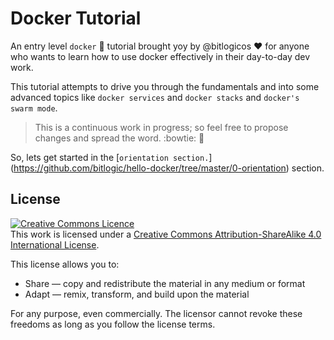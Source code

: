 # Docker Tutorial

An entry level `docker` 🐳 tutorial brought yoy by @bitlogicos :heart: for anyone who wants to learn how to use docker effectively in their day-to-day dev work.  

This tutorial attempts to drive you through the fundamentals and into some advanced topics like `docker services` and  `docker stacks` and `docker's swarm mode`.


> This is a continuous work in progress; so feel free to propose changes and spread the word. :bowtie: :whale: 

So, lets get started in the [`orientation section.`] (https://github.com/bitlogic/hello-docker/tree/master/0-orientation) section.





## License

<a rel="license" href="http://creativecommons.org/licenses/by-sa/4.0/"><img alt="Creative Commons Licence" style="border-width:0" src="https://i.creativecommons.org/l/by-sa/4.0/88x31.png" /></a><br />This work is licensed under a <a rel="license" href="http://creativecommons.org/licenses/by-sa/4.0/">Creative Commons Attribution-ShareAlike 4.0 International License</a>.

This license allows you to:

* Share — copy and redistribute the material in any medium or format
* Adapt — remix, transform, and build upon the material

For any purpose, even commercially. The licensor cannot revoke these freedoms as long as you follow the license terms.